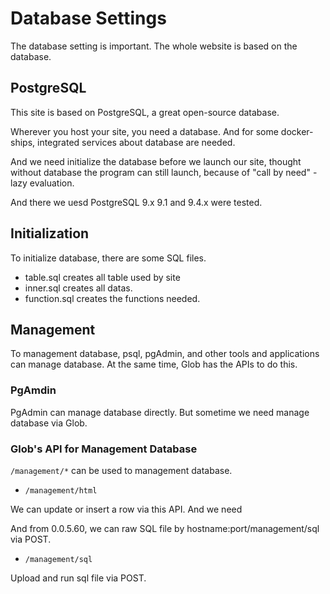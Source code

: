 Database Settings
===

The database setting  is important.
The whole website is based on the database.

## PostgreSQL

This site is based on PostgreSQL, a great open-source database.

Wherever you host your site, you need a database.
And for some docker-ships, integrated services about database are needed.

And we need initialize the database before we launch our site, thought without database the program can still launch, because of "call by need" - lazy evaluation.

And there we uesd PostgreSQL 9.x
9.1 and 9.4.x were tested.

## Initialization

To initialize database, there are some SQL files.

* table.sql creates all table used by site
* inner.sql creates all datas.
* function.sql creates the functions needed.

## Management

To management database, psql, pgAdmin, and other tools and applications can manage database.
At the same time, Glob has the APIs to do this.

### PgAmdin
  
PgAdmin can manage database directly.
But sometime we need manage database via Glob.
 
### Glob's API for Management Database

`/management/*` can be used to management database.

* `/management/html`

We can update or insert a row via this API.
And we need 

And from 0.0.5.60, we can raw SQL file by hostname:port/management/sql via POST.

* `/management/sql`

Upload and run sql file via POST.